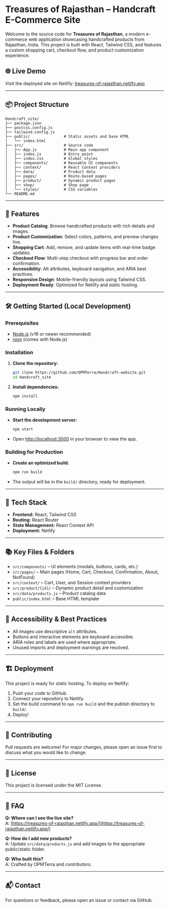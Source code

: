 # Treasures of Rajasthan – Handcraft E-Commerce Site

Welcome to the source code for **Treasures of Rajasthan**, a modern e-commerce web application showcasing handcrafted products from Rajasthan, India. This project is built with React, Tailwind CSS, and features a custom shopping cart, checkout flow, and product customization experience.

## 🌐 Live Demo

Visit the deployed site on Netlify: [treasures-of-rajasthan.netlify.app](https://treasures-of-rajasthan.netlify.app/)

---

## 📦 Project Structure

```
Handcraft_site/
├── package.json
├── postcss.config.js
├── tailwind.config.js
├── public/               # Static assets and base HTML
│   └── index.html
├── src/                  # Source code
│   ├── App.js            # Main app component
│   ├── index.js          # Entry point
│   ├── index.css         # Global styles
│   ├── components/       # Reusable UI components
│   ├── context/          # React Context providers
│   ├── data/             # Product data
│   ├── pages/            # Route-based pages
│   ├── product/          # Dynamic product pages
│   ├── shop/             # Shop page
│   └── styles/           # CSS variables
└── README.md
```

---

## 🚀 Features

- **Product Catalog**: Browse handcrafted products with rich details and images.
- **Product Customization**: Select colors, patterns, and preview changes live.
- **Shopping Cart**: Add, remove, and update items with real-time badge updates.
- **Checkout Flow**: Multi-step checkout with progress bar and order confirmation.
- **Accessibility**: Alt attributes, keyboard navigation, and ARIA best practices.
- **Responsive Design**: Mobile-friendly layouts using Tailwind CSS.
- **Deployment Ready**: Optimized for Netlify and static hosting.

---

## 🛠️ Getting Started (Local Development)

### Prerequisites
- [Node.js](https://nodejs.org/) (v16 or newer recommended)
- [npm](https://www.npmjs.com/) (comes with Node.js)

### Installation
1. **Clone the repository:**
   ```sh
   git clone https://github.com/OPMTerra/Handcraft-website.git
   cd Handcraft_site
   ```
2. **Install dependencies:**
   ```sh
   npm install
   ```

### Running Locally
- **Start the development server:**
  ```sh
  npm start
  ```
- Open [http://localhost:3000](http://localhost:3000) in your browser to view the app.

### Building for Production
- **Create an optimized build:**
  ```sh
  npm run build
  ```
- The output will be in the `build/` directory, ready for deployment.

---

## 🧩 Tech Stack
- **Frontend:** React, Tailwind CSS
- **Routing:** React Router
- **State Management:** React Context API
- **Deployment:** Netlify

---

## 📚 Key Files & Folders
- `src/components/` – UI elements (modals, buttons, cards, etc.)
- `src/pages/` – Main pages (Home, Cart, Checkout, Confirmation, About, NotFound)
- `src/context/` – Cart, User, and Session context providers
- `src/product/[id]/` – Dynamic product detail and customization
- `src/data/products.js` – Product catalog data
- `public/index.html` – Base HTML template

---

## 📝 Accessibility & Best Practices
- All images use descriptive `alt` attributes.
- Buttons and interactive elements are keyboard accessible.
- ARIA roles and labels are used where appropriate.
- Unused imports and deployment warnings are resolved.

---

## 🏗️ Deployment

This project is ready for static hosting. To deploy on Netlify:
1. Push your code to GitHub.
2. Connect your repository to Netlify.
3. Set the build command to `npm run build` and the publish directory to `build/`.
4. Deploy!

---

## 🤝 Contributing

Pull requests are welcome! For major changes, please open an issue first to discuss what you would like to change.

---

## 📄 License

This project is licensed under the MIT License.

---

## 🙋 FAQ

**Q: Where can I see the live site?**  
A: [https://treasures-of-rajasthan.netlify.app/](https://treasures-of-rajasthan.netlify.app/)

**Q: How do I add new products?**  
A: Update `src/data/products.js` and add images to the appropriate public/static folder.

**Q: Who built this?**  
A: Crafted by OPMTerra and contributors.

---

## 📬 Contact

For questions or feedback, please open an issue or contact via GitHub.
